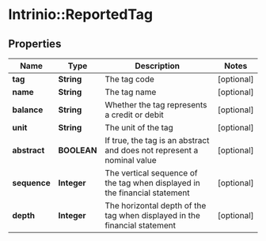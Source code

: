 # Intrinio::ReportedTag

## Properties
Name | Type | Description | Notes
------------ | ------------- | ------------- | -------------
**tag** | **String** | The tag code | [optional] 
**name** | **String** | The tag name | [optional] 
**balance** | **String** | Whether the tag represents a credit or debit | [optional] 
**unit** | **String** | The unit of the tag | [optional] 
**abstract** | **BOOLEAN** | If true, the tag is an abstract and does not represent a nominal value | [optional] 
**sequence** | **Integer** | The vertical sequence of the tag when displayed in the financial statement | [optional] 
**depth** | **Integer** | The horizontal depth of the tag when displayed in the financial statement | [optional] 


